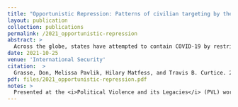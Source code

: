 ```yaml
---
title: "Opportunistic Repression: Patterns of civilian targeting by the state in response to COVID-19"
layout: publication
collection: publications
permalink: /2021_opportunistic-repression
abstract: > 
  Across the globe, states have attempted to contain COVID-19 by restricting movement, closing schools and businesses, and banning large gatherings. Such measures have expanded the degree of sanctioned state intervention into civilians' lives. But existing theories of preventive and responsive repression cannot explain why some countries experienced surges in repression after states in Africa initiated COVID-19-related lockdowns. While responsive repression occurs when states quell protests or riots, "opportunistic repression" arises when states use crises to suppress the political opposition. An examination of the relationship between COVID-19 shutdown policies and state violence against civilians in Africa tests this theory of opportunistic repression. Findings reveal a large and statistically significant relationship between shutdowns and repression, which holds after conditioning for the spread and lethality of the disease within-country and over time. A subnational case study of repression in Uganda provides evidence that the increase in repression appears to be concentrated in opposition areas that showed less support for Yoweri Museveni in the 2016 elections. Opportunistic repression provides a better explanation than theories of preventive or responsive repression for why Uganda experienced a surge in repression in 2020 and in what areas. The results have implications for theories of repression, authoritarian survival, the politics of emergency, and security.
date: 2021-10-25
venue: 'International Security'
citation:  > 
  Grasse, Don, Melissa Pavlik, Hilary Matfess, and Travis B. Curtice. 2021."Opportunistic Repression: Patterns of civilian targeting by the state in response to COVID-19." <i>International Security</i>. 46(2): 130-165. DOI: <a href="https://doi.org/10.1162/isec_a_00419" target="_blank">10.1162/isec_a_00419</a>
pdf: files/2021_opportunistic-repression.pdf
notes: >
  Presented at the <i>Political Violence and its Legacies</i> (PVL) workshop at Yale University 2020.
---
```

